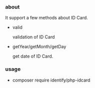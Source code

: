 ### about

  It support a few methods about ID Card.

  - valid 

    validation of ID Card

  - getYear/getMonth/getDay

    get date of ID Card. 

### usage

- composer require identify/php-idcard
